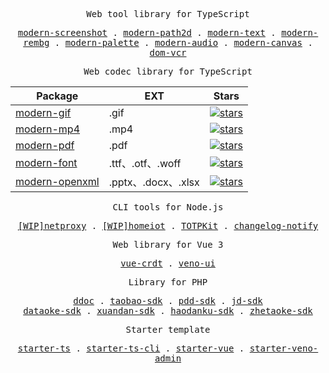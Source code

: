 <p align="center"><samp>Web tool library for TypeScript</samp></p>
<p align="center">
  <samp>
    <a href="https://github.com/qq15725/modern-screenshot">modern-screenshot</a> .
    <a href="https://github.com/qq15725/modern-path2d">modern-path2d</a> .
    <a href="https://github.com/qq15725/modern-text">modern-text</a> .
    <a href="https://github.com/qq15725/modern-rembg">modern-rembg</a> .
    <a href="https://github.com/qq15725/modern-palette">modern-palette</a> .
    <a href="https://github.com/qq15725/modern-audio">modern-audio</a> .
    <a href="https://github.com/qq15725/modern-canvas">modern-canvas</a> .
    <a href="https://github.com/qq15725/dom-vcr">dom-vcr</a>
  </samp>
</p>
<p align="center"><samp>Web codec library for TypeScript</samp></p>
<div align="center">

| Package  | EXT | Stars |
| ------------- | ------------- | ---------- |
| [modern-gif](https://github.com/qq15725/modern-gif)   | .gif | <a href="https://github.com/qq15725/modern-gif">![stars](https://img.shields.io/github/stars/qq15725/modern-gif?style=social)</a> | 
| [modern-mp4](https://github.com/qq15725/modern-mp4)   | .mp4 | <a href="https://github.com/qq15725/modern-mp4">![stars](https://img.shields.io/github/stars/qq15725/modern-mp4?style=social)</a> | 
| [modern-pdf](https://github.com/qq15725/modern-pdf)   | .pdf | <a href="https://github.com/qq15725/modern-pdf">![stars](https://img.shields.io/github/stars/qq15725/modern-pdf?style=social)</a> | 
| [modern-font](https://github.com/qq15725/modern-font) | .ttf、.otf、.woff | <a href="https://github.com/qq15725/modern-font">![stars](https://img.shields.io/github/stars/qq15725/modern-font?style=social)</a> | 
| [modern-openxml](https://github.com/qq15725/modern-openxml) | .pptx、.docx、.xlsx | <a href="https://github.com/qq15725/modern-openxml">![stars](https://img.shields.io/github/stars/qq15725/modern-openxml?style=social)</a> | 

</div>
<p align="center"><samp>CLI tools for Node.js</samp></p>
<p align="center">
  <samp>
    <a href="https://github.com/qq15725/netproxy">[WIP]netproxy</a> .
    <a href="https://github.com/qq15725/homeiot">[WIP]homeiot</a> .
    <a href="https://github.com/qq15725/totpkit">TOTPKit</a> .
    <a href="https://github.com/qq15725/changelog-notify">changelog-notify</a>
  </samp>
</p>
<p align="center"><samp>Web library for Vue 3</samp></p>
<p align="center">
  <samp>
    <a href="https://github.com/qq15725/vue-crdt">vue-crdt</a> .
    <a href="https://github.com/qq15725/veno-ui">veno-ui</a>
  </samp>
</p>
<p align="center"><samp>Library for PHP</samp></p>
<p align="center">
  <samp>
    <a href="https://github.com/qq15725/ddoc">ddoc</a> .
    <a href="https://github.com/qq15725/taobao-sdk">taobao-sdk</a> .
    <a href="https://github.com/qq15725/pdd-sdk">pdd-sdk</a> .
    <a href="https://github.com/qq15725/jd-sdk">jd-sdk</a><br/>
    <a href="https://github.com/qq15725/dataoke-sdk">dataoke-sdk</a> .
    <a href="https://github.com/qq15725/xuandan-sdk">xuandan-sdk</a> .
    <a href="https://github.com/qq15725/haodanku-sdk">haodanku-sdk</a> .
    <a href="https://github.com/qq15725/zhetaoke-sdk">zhetaoke-sdk</a>
  </samp>
</p>
<p align="center"><samp>Starter template</samp></p>
<p align="center">
  <samp>
    <a href="https://github.com/qq15725/starter-ts">starter-ts</a> .
    <a href="https://github.com/qq15725/starter-ts-cli">starter-ts-cli</a> .
    <a href="https://github.com/qq15725/starter-vue">starter-vue</a> .
    <a href="https://github.com/qq15725/starter-veno-admin">starter-veno-admin</a>
  </samp>
</p>
